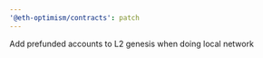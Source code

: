 ```yaml
---
'@eth-optimism/contracts': patch
---
```


Add prefunded accounts to L2 genesis when doing local network
